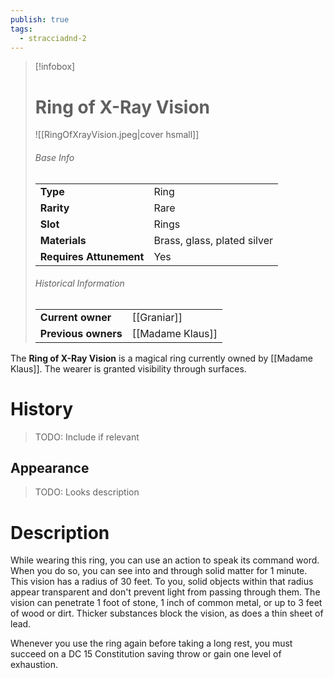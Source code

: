 ```yaml
---
publish: true
tags:
  - stracciadnd-2
---
```

> [!infobox]  
> # Ring of X-Ray Vision
> ![[RingOfXrayVision.jpeg|cover hsmall]]
> ###### Base Info
> | | |
> |---|---|
> | **Type** | Ring |
> | **Rarity** | Rare |
> | **Slot** | Rings |
> | **Materials** | Brass, glass, plated silver |
> | **Requires Attunement** | Yes |
> ###### Historical Information
> | | |
> |---|---|
> | **Current owner** | [[Graniar]] |
> | **Previous owners** | [[Madame Klaus]] |

The **Ring of X-Ray Vision** is a magical ring currently owned by [[Madame Klaus]]. The wearer is granted visibility through surfaces.
# History
> TODO: Include if relevant
## Appearance
> TODO: Looks description
# Description
While wearing this ring, you can use an action to speak its command word. When you do so, you can see into and through solid matter for 1 minute. This vision has a radius of 30 feet. To you, solid objects within that radius appear transparent and don't prevent light from passing through them. The vision can penetrate 1 foot of stone, 1 inch of common metal, or up to 3 feet of wood or dirt. Thicker substances block the vision, as does a thin sheet of lead.

Whenever you use the ring again before taking a long rest, you must succeed on a DC 15 Constitution saving throw or gain one level of exhaustion.